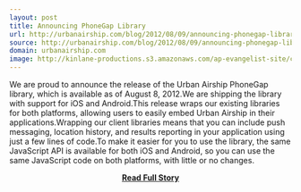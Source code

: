 ```yaml
---
layout: post
title: Announcing PhoneGap Library
url: http://urbanairship.com/blog/2012/08/09/announcing-phonegap-library/
source: http://urbanairship.com/blog/2012/08/09/announcing-phonegap-library/
domain: urbanairship.com
image: http://kinlane-productions.s3.amazonaws.com/ap-evangelist-site/curated/screenshots/9352_api500_com.png
---
```


<p>We are proud to announce the release of the Urban Airship PhoneGap library, which is available as of August 8, 2012.We are shipping the library with support for iOS and Android.This release wraps our existing libraries for both platforms, allowing users to easily embed Urban Airship in their applications.Wrapping our client libraries means that you can include push messaging, location history, and results reporting in your application using just a few lines of code.To make it easier for you to use the library, the same JavaScript API is available for both iOS and Android, so you can use the same JavaScript code on both platforms, with little or no changes.</p>
<center><p><a href="http://urbanairship.com/blog/2012/08/09/announcing-phonegap-library/" style='padding:25px; font-sze:18px; font-weight: bold;'>Read Full Story</a></p></center>
